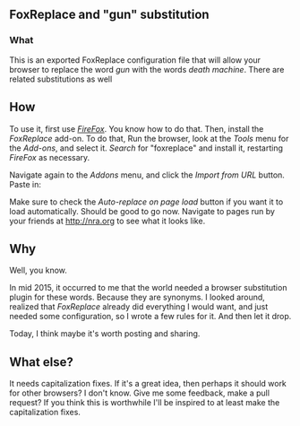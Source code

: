 ## FoxReplace and "gun" substitution

### What

This is an exported FoxReplace configuration file that will allow your browser to replace the word _gun_ with the words _death machine_.  There are related substitutions as well

## How

To use it, first use [*FireFox*](https://www.mozilla.org/en-US/firefox/).   You know how to do that. Then, install the *FoxReplace* add-on.  To do that, Run the browser, look at the _Tools_ menu for the _Add-ons_, and select it.  _Search_ for  "foxreplace" and install it, restarting *FireFox* as necessary.  

Navigate again to the _Addons_ menu, and click the _Import from URL_ button.  Paste in:  

Make sure to check the _Auto-replace on page load_ button if you want it to load automatically.  Should be good to go now. Navigate to pages run by your friends at http://nra.org to see what it looks like.

## Why

Well, you know. 

In mid 2015, it occurred to me that the world needed a browser substitution plugin for these words. Because they are synonyms. I looked around, realized that *FoxReplace* already did everything I would want, and just needed some configuration, so I wrote a few rules for it.  And then let it drop.  

Today, I think maybe it's worth posting and sharing.  

## What else?

It needs capitalization fixes.  If it's a great idea, then perhaps it should work for other browsers?  I don't know.  Give me some feedback, make a pull request?  If you think this is worthwhile I'll be inspired  to at least make the capitalization fixes.